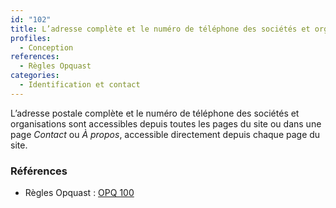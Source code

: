 ```yaml
---
id: "102"
title: L’adresse complète et le numéro de téléphone des sociétés et organisations sont disponibles depuis toutes les pages du site.
profiles:
  - Conception
references:
  - Règles Opquast
categories:
  - Identification et contact
---
```


L’adresse postale complète et le numéro de téléphone des sociétés et organisations sont accessibles depuis toutes les pages du site ou dans une page *Contact* ou *À propos*, accessible directement depuis chaque page du site.


### Références

* Règles Opquast : [OPQ 100](https://checklists.opquast.com/fr/assurance-qualite-web/ladresse-complete-et-le-numero-de-telephone-des-societes-et-organisations-sont-disponibles-depuis-toutes-les-pages-du-site)
